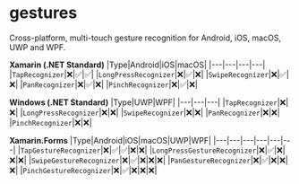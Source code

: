 # gestures
Cross-platform, multi-touch gesture recognition for Android, iOS, macOS, UWP and WPF.

**Xamarin (.NET Standard)**
|Type|Android|iOS|macOS|
|---|---|---|---|
|`TapRecognizer`|❌|✅|✅|
|`LongPressRecognizer`|❌|✅|❌|
|`SwipeRecognizer`|❌|✅|❌|
|`PanRecognizer`|❌|✅|❌|
|`PinchRecognizer`|❌|✅|❌|

**Windows (.NET Standard)**
|Type|UWP|WPF|
|---|---|---|
|`TapRecognizer`|❌|❌|
|`LongPressRecognizer`|❌|❌|
|`SwipeRecognizer`|❌|❌|
|`PanRecognizer`|❌|❌|
|`PinchRecognizer`|❌|❌|

**Xamarin.Forms**
|Type|Android|iOS|macOS|UWP|WPF|
|---|---|---|---|---|---|
|`TapGestureRecognizer`|❌|✅|✅|❌|❌|
|`LongPressGestureRecognizer`|❌|✅|❌|❌|❌|
|`SwipeGestureRecognizer`|❌|✅|❌|❌|❌|
|`PanGestureRecognizer`|❌|✅|❌|❌|❌|
|`PinchGestureRecognizer`|❌|✅|❌|❌|❌|
